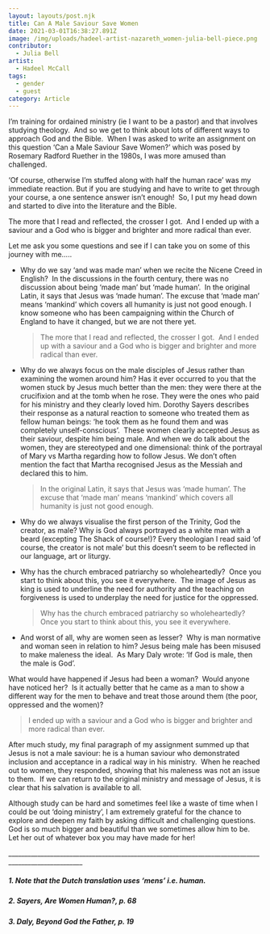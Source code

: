 ```yaml
---
layout: layouts/post.njk
title: Can A Male Saviour Save Women
date: 2021-03-01T16:38:27.891Z
image: /img/uploads/hadeel-artist-nazareth_women-julia-bell-piece.png
contributor:
  - Julia Bell
artist:
  - Hadeel McCall
tags:
  - gender
  - guest
category: Article
---
```

I’m training for ordained ministry (ie I want to be a pastor) and that involves studying theology.  And so we get to think about lots of different ways to approach God and the Bible.  When I was asked to write an assignment on this question ‘Can a Male Saviour Save Women?’ which was posed by Rosemary Radford Ruether in the 1980s, I was more amused than challenged.  

‘Of course, otherwise I’m stuffed along with half the human race’ was my immediate reaction. But if you are studying and have to write to get through your course, a one sentence answer isn’t enough!  So, I put my head down and started to dive into the literature and the Bible.

The more that I read and reflected, the crosser I got.  And I ended up with a saviour and a God who is bigger and brighter and more radical than ever.

Let me ask you some questions and see if I can take you on some of this journey with me…..

* Why do we say ‘and was made man’ when we recite the Nicene Creed in English?  In the discussions in the fourth century, there was no discussion about being ‘made man’ but ‘made human’.  In the original Latin, it says that Jesus was ‘made human’. The excuse that ‘made man’ means ‘mankind’ which covers all humanity is just not good enough. I know someone who has been campaigning within the Church of England to have it changed, but we are not there yet.

  > The more that I read and reflected, the crosser I got.  And I ended up with a saviour and a God who is bigger and brighter and more radical than ever.
* Why do we always focus on the male disciples of Jesus rather than examining the women around him? Has it ever occurred to you that the women stuck by Jesus much better than the men: they were there at the crucifixion and at the tomb when he rose. They were the ones who paid for his ministry and they clearly loved him. Dorothy Sayers describes their response as a natural reaction to someone who treated them as fellow human beings: ‘he took them as he found them and was completely unself-conscious’.  These women clearly accepted Jesus as their saviour, despite him being male. And when we do talk about the women, they are stereotyped and one dimensional: think of the portrayal of Mary vs Martha regarding how to follow Jesus. We don’t often mention the fact that Martha recognised Jesus as the Messiah and declared this to him. 

  >  In the original Latin, it says that Jesus was ‘made human’. The excuse that ‘made man’ means ‘mankind’ which covers all humanity is just not good enough.
* Why do we always visualise the first person of the Trinity, God the creator, as male? Why is God always portrayed as a white man with a beard (excepting The Shack of course!)? Every theologian I read said ‘of course, the creator is not male’ but this doesn’t seem to be reflected in our language, art or liturgy.
* Why has the church embraced patriarchy so wholeheartedly?  Once you start to think about this, you see it everywhere.  The image of Jesus as king is used to underline the need for authority and the teaching on forgiveness is used to underplay the need for justice for the oppressed.

  > Why has the church embraced patriarchy so wholeheartedly?  Once you start to think about this, you see it everywhere.
* And worst of all, why are women seen as lesser?  Why is man normative and woman seen in relation to him? Jesus being male has been misused to make maleness the ideal.  As Mary Daly wrote: ‘If God is male, then the male is God’.  

What would have happened if Jesus had been a woman?  Would anyone have noticed her?  Is it actually better that he came as a man to show a different way for the men to behave and treat those around them (the poor, oppressed and the women)?

> I ended up with a saviour and a God who is bigger and brighter and more radical than ever.

After much study, my final paragraph of my assignment summed up that Jesus is not a male saviour: he is a human saviour who demonstrated inclusion and acceptance in a radical way in his ministry.  When he reached out to women, they responded, showing that his maleness was not an issue to them.  If we can return to the original ministry and message of Jesus, it is clear that his salvation is available to all. 

Although study can be hard and sometimes feel like a waste of time when I could be out ‘doing ministry’, I am extremely grateful for the chance to explore and deepen my faith by asking difficult and challenging questions.  God is so much bigger and beautiful than we sometimes allow him to be.  Let her out of whatever box you may have made for her!

\_\_\_\_\_\_\_\_\_\_\_\_\_\_\_\_\_\_\_\_\_\_\_\_\_\_\_\_\_\_\_\_\_\_\_\_\_\_\_\_\_\_\_\_\_\_\_\_\_\_\_\_\_\_\_\_\_\_\_\_\_\_\_\_\_\_\_\_\_\_\_\_\_\_\_\_\_\_\_\_\_\_\_\_\_\_\_\_\_\_\_\_\_\_\_\_\_\_\_\__

##### 1. Note that the Dutch translation uses ‘mens’ i.e. human.

##### 2. Sayers, Are Women Human?, p. 68

##### 3. Daly, Beyond God the Father, p. 19